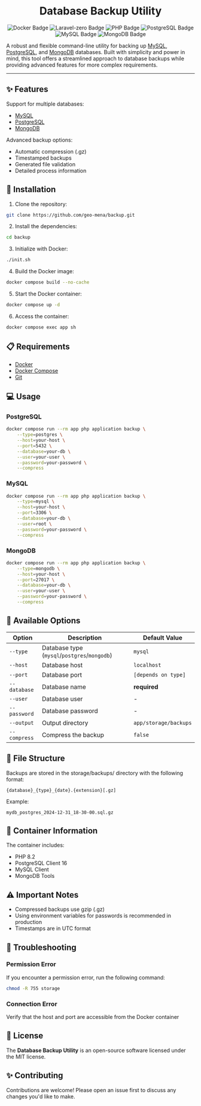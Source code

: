<div align="center">
    <p>
        <h1 align="center">Database Backup Utility </h1>
    </p>
    <p>
    
![Docker Badge](https://shields.io/badge/Docker-20.10.7-2496ED?logo=docker)
![Laravel-zero Badge](https://shields.io/badge/Laravel%20Zero-11.36.1-FF2D20?logo=laravel)
![PHP Badge](https://shields.io/badge/PHP-8.2-777BB4?logo=php)
![PostgreSQL Badge](https://shields.io/badge/PostgreSQL-16-336791?logo=postgresql)
![MySQL Badge](https://shields.io/badge/MySQL-8.0-4479A1?logo=mysql)
![MongoDB Badge](https://shields.io/badge/MongoDB-5.0-47A248?logo=mongodb)
</div>

A robust and flexible command-line utility for backing up [MySQL](https://www.mysql.com), [PostgreSQL](https://www.postgresql.org), and [MongoDB](https://www.mongodb.com) databases. Built with simplicity and power in mind, this tool offers a streamlined approach to database backups while providing advanced features for more complex requirements.

---

## ✨ Features

Support for multiple databases:

-   [MySQL](https://www.mysql.com)
-   [PostgreSQL](https://www.postgresql.org)
-   [MongoDB](https://www.mongodb.com)

Advanced backup options:

-   Automatic compression (.gz)
-   Timestamped backups
-   Generated file validation
-   Detailed process information

## 🚀 Installation

1. Clone the repository:

```bash
git clone https://github.com/geo-mena/backup.git
```

2. Install the dependencies:

```bash
cd backup
```

3. Initialize with Docker:

```bash
./init.sh
```

4. Build the Docker image:

```bash
docker compose build --no-cache
```

5. Start the Docker container:

```bash
docker compose up -d
```

6. Access the container:

```bash
docker compose exec app sh
```

## 📋 Requirements

-   [Docker](https://www.docker.com)
-   [Docker Compose](https://docs.docker.com/compose)
-   [Git](https://git-scm.com)

## 💻 Usage

### PostgreSQL

```bash
docker compose run --rm app php application backup \
    --type=postgres \
    --host=your-host \
    --port=5432 \
    --database=your-db \
    --user=your-user \
    --password=your-password \
    --compress
```

### MySQL

```bash
docker compose run --rm app php application backup \
    --type=mysql \
    --host=your-host \
    --port=3306 \
    --database=your-db \
    --user=root \
    --password=your-password \
    --compress
```

### MongoDB

```bash
docker compose run --rm app php application backup \
    --type=mongodb \
    --host=your-host \
    --port=27017 \
    --database=your-db \
    --user=your-user \
    --password=your-password \
    --compress
```

## 🔧 Available Options

| Option       | Description                                  | Default Value         |
| ------------ | -------------------------------------------- | --------------------- |
| `--type`     | Database type (`mysql`/`postgres`/`mongodb`) | `mysql`               |
| `--host`     | Database host                                | `localhost`           |
| `--port`     | Database port                                | `[depends on type]`   |
| `--database` | Database name                                | **required**          |
| `--user`     | Database user                                | -                     |
| `--password` | Database password                            | -                     |
| `--output`   | Output directory                             | `app/storage/backups` |
| `--compress` | Compress the backup                          | `false`               |

## 📁 File Structure

Backups are stored in the storage/backups/ directory with the following format:

```
{database}_{type}_{date}.{extension}[.gz]
```

Example:

```
mydb_postgres_2024-12-31_18-30-00.sql.gz
```

## 🐳 Container Information

The container includes:

-   PHP 8.2
-   PostgreSQL Client 16
-   MySQL Client
-   MongoDB Tools

## ⚠️ Important Notes

-   Compressed backups use gzip (.gz)
-   Using environment variables for passwords is recommended in production
-   Timestamps are in UTC format

## 🐛 Troubleshooting

### Permission Error

If you encounter a permission error, run the following command:

```bash
chmod -R 755 storage
```

### Connection Error

Verify that the host and port are accessible from the Docker container

## 📝 License

The **Database Backup Utility** is an open-source software licensed under the MIT license.

## ✨ Contributing
Contributions are welcome! Please open an issue first to discuss any changes you'd like to make.